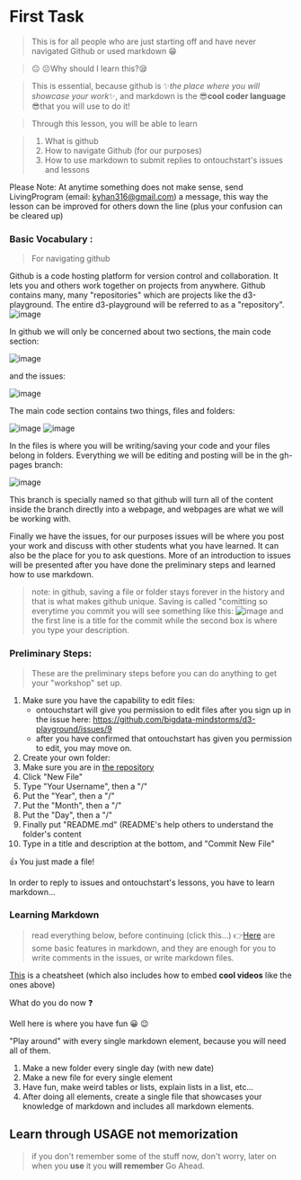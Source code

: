 # First Task
> This is for all people who are just starting off and have never navigated Github or used markdown :grin:

> :neutral_face: :confused:Why should I learn this?:sleepy:

> This is essential, because github is :sparkles:*the place where you will showcase your work*:sparkles:, 
> and markdown is the :sunglasses:**cool coder language** :sunglasses:that you will use to do it!

> Through this lesson, you will be able to learn 

> 1. What is github
> 2. How to navigate Github (for our purposes)
> 3. How to use markdown to submit replies to ontouchstart's issues and lessons

Please Note: At anytime something does not make sense, send LivingProgram (email: kyhan316@gmail.com) a message, this way the lesson can be improved for others 
down the line (plus your confusion can be cleared up)


### Basic Vocabulary :
>For navigating github

Github is a code hosting platform for version control and collaboration. It lets you and others work together on projects from anywhere. Github contains many, many "repositories" which are projects like the d3-playground. The entire d3-playground will be referred to as a "repository". 
![image](https://cloud.githubusercontent.com/assets/16373135/14815104/72a4060a-0b77-11e6-9484-dd30eeb0e228.png)

In github we will only be concerned about two sections, the main code section:

![image](https://cloud.githubusercontent.com/assets/16373135/14814751/a7a330ee-0b75-11e6-9208-4433c5163668.png)

and the issues:

![image](https://cloud.githubusercontent.com/assets/16373135/14814786/cf2e3a64-0b75-11e6-915e-c56694328f06.png)

The main code section contains two things, files and folders: 

![image](https://cloud.githubusercontent.com/assets/16373135/14814830/0508a4f8-0b76-11e6-87a2-c9165189c939.png) ![image](https://cloud.githubusercontent.com/assets/16373135/14814857/23abea1e-0b76-11e6-8f5f-c878f5d01a61.png)

In the files is where you will be writing/saving your code and your files belong in folders. Everything we will be editing and posting will be in the gh-pages branch:

![image](https://cloud.githubusercontent.com/assets/16373135/14814935/8b788ce2-0b76-11e6-9888-6998ba2d4145.png)

This branch is specially named so that github will turn all of the content inside the branch directly into a webpage, and webpages are what we will be working with. 

Finally we have the issues, for our purposes issues will be where you post your work and discuss with other students what you have learned. It can also be the place for you to ask questions. More of an introduction to issues will be presented after you have done the preliminary steps and learned how to use markdown.

> note: in github, saving a file or folder stays forever in the history and that is what makes github unique. Saving is called "comitting so everytime you commit you will see something like this:
![image](https://cloud.githubusercontent.com/assets/16373135/14815173/cd6b7370-0b77-11e6-9777-2047ccbbfe61.png)
and the first line is a title for the commit while the second box is where you type your description.

### Preliminary Steps:
> These are the preliminary steps before you can do anything to get your "workshop" set up.

1. Make sure you have the capability to edit files:
   * ontouchstart will give you permission to edit files after you sign up in the issue here: https://github.com/bigdata-mindstorms/d3-playground/issues/9
   * after you have confirmed that ontouchstart has given you permission to edit, you may move on.
2. Create your own folder:
  1. Make sure you are in [the repository](https://github.com/bigdata-mindstorms/d3-playground)
  2. Click "New File"
  3. Type "Your Username", then a "/"
  4. Put the "Year", then a "/"
  5. Put the "Month", then a "/"
  6. Put the "Day", then a "/"
  7. Finally put "README.md" (README's help others to understand the folder's content
  8. Type in a title and description at the bottom, and "Commit New File"
  
:+1: You just made a file!

In order to reply to issues and ontouchstart's lessons, you have to learn markdown... 

### Learning Markdown
> read everything below, before continuing 
(click this...) :point_right:[Here](https://guides.github.com/features/mastering-markdown/) are some basic features in markdown, 
and they are enough for you to write comments in the issues, or write markdown files.

[This](https://github.com/adam-p/markdown-here/wiki/Markdown-Cheatsheet) is a cheatsheet (which also includes how to embed **cool videos** 
like the ones above)

What do you do now :question:

Well here is where you have fun :grinning: :wink:

"Play around" with every single markdown element, because you will need all of them. 

1. Make a new folder every single day (with new date)
2. Make a new file for every single element
3. Have fun, make weird tables or lists, explain lists in a list, etc...
4. After doing all elements, create a single file that showcases your knowledge of markdown and includes all markdown elements.
## Learn through USAGE not memorization
> if you don't remember some of the stuff now, don't worry, later on when you **use** it you **will remember**
Go Ahead. 
